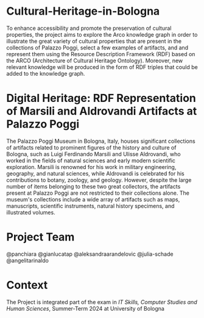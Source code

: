 # Cultural-Heritage-in-Bologna
To enhance accessibility and promote the preservation of cultural properties, the project aims to explore the Arco knowledge graph in order to illustrate the great variety of cultural properties that are present in the collections of Palazzo Poggi, select a few examples of artifacts, and and represent them using the Resource Description Framework (RDF) based on the ARCO (Architecture of Cultural Heritage Ontology). Moreover, new relevant knowledge will be produced in the form of RDF triples that could be added to the knowledge graph.

# Digital Heritage: RDF Representation of Marsili and Aldrovandi Artifacts at Palazzo Poggi
The Palazzo Poggi Museum in Bologna, Italy, houses significant collections of artifacts related to prominent figures of the history and culture of Bologna, such as Luigi Ferdinando Marsili and Ulisse Aldrovandi, who worked in the fields of natural sciences and early modern scientific exploration. Marsili is renowned for his work in military engineering, geography, and natural sciences, while Aldrovandi is celebrated for his contributions to botany, zoology, and geology. 
However, despite the large number of items belonging to these two great collectors, the artifacts present at Palazzo Poggi are not restricted to their collections alone. The museum's collections include a wide array of artifacts such as maps, manuscripts, scientific instruments, natural history specimens, and illustrated volumes.

# Project Team
@panchiara
@gianlucatap
@aleksandraarandelovic
@julia-schade
@angelitarinaldo

# Context
The Project is integrated part of the exam in _IT Skills, Computer Studies and Human Sciences_,
Summer-Term 2024 at University of Bologna
